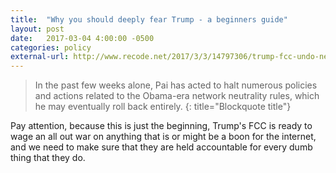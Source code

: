 ```yaml
---
title:  "Why you should deeply fear Trump - a beginners guide"
layout: post
date:   2017-03-04 4:00:00 -0500
categories: policy
external-url: http://www.recode.net/2017/3/3/14797306/trump-fcc-undo-network-neutrality
---
```

>In the past few weeks alone, Pai has acted to halt numerous policies and actions related to the Obama-era network neutrality rules, which he may eventually roll back entirely.
{: title="Blockquote title"}

Pay attention, because this is just the beginning, Trump's FCC is ready to wage an all out war on anything that is or might be a boon for the internet, and we need to make sure that they are held accountable for every dumb thing that they do. 
